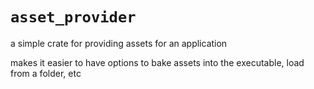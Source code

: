 # `asset_provider`

a simple crate for providing assets for an application

makes it easier to have options to bake assets into the executable, load from a folder, etc
